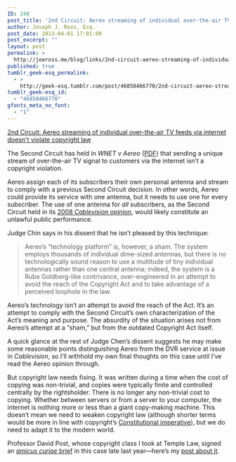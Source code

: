 ```yaml
---
ID: 248
post_title: '2nd Circuit: Aereo streaming of individual over-the-air TV feeds via internet doesn&#8217;t violate copyright law'
author: Joseph J. Ross, Esq.
post_date: 2013-04-01 17:01:00
post_excerpt: ""
layout: post
permalink: >
  http://joeross.me/blog/links/2nd-circuit-aereo-streaming-of-individual/
published: true
tumblr_geek-esq_permalink:
  - >
    http://geek-esq.tumblr.com/post/46858466770/2nd-circuit-aereo-streaming-of-individual
tumblr_geek-esq_id:
  - "46858466770"
gfonts_meta_no_font:
  - "1"
---
```

<a href='http://www.theverge.com/2013/4/1/4170312/aereo-wins-major-court-battle-against-tv-networks'>2nd Circuit: Aereo streaming of individual over-the-air TV feeds via internet doesn't violate copyright law</a><div class="link_description"><p>The Second Circuit has held in <em>WNET v Aereo</em> (<a href="http://www.ca2.uscourts.gov/decisions/isysquery/2a55b1d7-8f1b-46df-9a0d-82d36c31ed06/1/doc/12-2786_12-2807_complete_opn.pdf#xml=http://www.ca2.uscourts.gov/decisions/isysquery/2a55b1d7-8f1b-46df-9a0d-82d36c31ed06/1/hilite/" target="_blank">PDF</a>) that sending a unique stream of over-the-air TV signal to customers via the internet isn&#8217;t a copyright violation.</p>

<p><!-- more --></p>

<p>Aereo assign each of its subscribers their own personal antenna and stream to comply with a previous Second Circuit decision. In other words, Aereo could provide its service with one antenna, but it needs to use one for every subscriber. The use of one antenna for <em>all</em> subscribers, as the Second Circuit held in its <a href="http://scholar.google.com/scholar_case?case=13763893657469687275&amp;hl=en&amp;as_sdt=2&amp;as_vis=1&amp;oi=scholarr" target="_blank">2008&#160;<em>Cablevision</em> opinion</a>, would likely constitute an unlawful public performance.</p>

<p>Judge Chin says in his dissent that he isn&#8217;t pleased by this technique:</p>

<blockquote>
  <p>Aereo&#8217;s &#8220;technology platform&#8221; is, however, a sham. The system employs thousands of individual dime-sized antennas, but there is no technologically sound reason to use a multitude of tiny individual antennas rather than one central antenna; indeed, the system is a Rube Goldberg-like contrivance, over-engineered in an attempt to avoid the reach of the Copyright Act and to take advantage of a perceived loophole in the law.</p>
</blockquote>

<p>Aereo&#8217;s technology isn&#8217;t an attempt to avoid the reach of the Act. It&#8217;s an attempt to comply with the Second Circuit&#8217;s own characterization of the Act&#8217;s meaning and purpose. The absurdity of the situation arises not from Aereo&#8217;s attempt at a &#8220;sham,&#8221; but from the outdated Copyright Act itself.</p>

<p>A quick glance at the rest of Judge Chen&#8217;s dissent suggests he may make some reasonable points distinguishing Aereo from the DVR service at issue in <em>Cablevision</em>, so I&#8217;ll withhold my own final thoughts on this case until I&#8217;ve read the Aereo opinion through.</p>

<p>But copyright law needs fixing. It was written during a time when the cost of copying was non-trivial, and copies were typically finite and controlled centrally by the rightsholder. There is no longer any non-trivial cost to copying. Whether between servers or from a server to your computer, the internet is nothing more or less than a giant copy-making machine. This doesn&#8217;t mean we need to weaken copyright law (although shorter terms would be more in line with copyright&#8217;s <a href="http://en.wikipedia.org/wiki/Copyright_Clause" target="_blank">Constitutional imperative</a>), but we do need to adapt it to the modern world.</p>

<p>Professor David Post, whose copyright class I took at Temple Law, signed an <a href="http://www.scribd.com/doc/111298508/10-26-12-Brief-of-Amici-Curiae-in-Support-of-Aereo" target="_blank"><em>amicus curiae</em> brief</a> in this case late last year&#8212;here&#8217;s my <a href="http://joeross.me/post/34763954996/professor-david-post-copyright-is-meant-to-benefit-the" target="_blank">post about it</a>.</p></div>